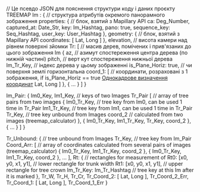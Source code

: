 // Це псевдо JSON для пояснення структури коду і даних проєкту TREEMAP
Im : {           // структура атрибутів окремого панорамного зображення
  properties: {  // блок, взятий з Mapillary API
    ca: Deg_Number,
    captured_at: Date_Str,
    key: Im_Hashtag,
    pano: true,
    sequence_key: Seq_Hashtag,
    user_key: User_Hashtag
  },
  geometry: {    // блок, взятий з Mapillary API
    coordinates: [
      Lat, Long
    ]
  },
  elevation, // висота камери над рівнем поверхні зйомки
  Tr: [ // масив дерев, помічених і прив'язаних до цього зображення Im
    {
      az,         // азимут спостереження центра дерева (по нижній частині)
      pitch,      // верт кут спостереження нижньої дерева
      Im_Tr_Key,  // індекс дерева у цьому зображенні
      is_Plane_Horiz: true, // чи поверхня землі горизонтальна
      coord_1: [  // координати, розраховані з 1 зображення, if is_Plane_Horiz == true [Однокадрове визначення координат](https://bit.ly/38cvfk1)
        Lat, Long
      ]
    },
    {
      ...
    }
  ]
}

Im_Pair: {
  Im0_Key, Im1_Key, // keys of two Images
  Tr_Pair [       // array of tree pairs from two images
    {
      Im0_Tr_Key, // tree key from Im0, can be used 1 time in Tr_Pair
      Im1_Tr_Key, // tree key from Im1, can be used 1 time in Tr_Pair
      Tr_Key,     // tree key unbound from Images
      coord_2     // calculated from two images (treemap_calculator)
    },
    { Im0_Tr_Key, Im1_Tr_Key, Tr_Key, coord_2 },
    { ... }
  ]
}

Tr_Unbound: {  // tree unbound from Images
  Tr_Key,      // tree key from Im_Pair
  Coord_Arr: [ // array of coordinates calculated from several pairs of images (treemap_calculator)
    { Im0_Tr_Key, Im1_Tr_Key, coord_2 },
    { Im0_Tr_Key, Im1_Tr_Key, coord_2 },
    ...
  ],
  Rt: {   // rectangles for measurement of 
    Rt0: [x0, y0, x1, y1],   // lower rectangle for trunk width
    Rt1: [x0, y0, x1, y1],   // upper rectangle for tree crown
    Im_Tr_Key: Im_Tr_Hashtag // tree key at this Im after it is marked
  },
  Tr_W,
  Tr_H,
  Tr_Cr,
  Tr_Coord_2: [ Lat, Long ],
  Tr_Coord_2_Err,
  Tr_Coord_1: [ Lat, Long ],
  Tr_Coord_1_Err
}
